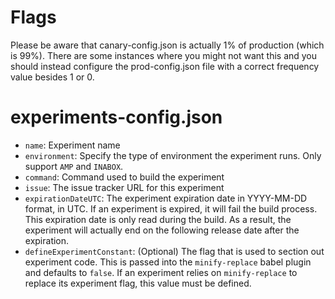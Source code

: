 # Flags

Please be aware that canary-config.json is actually 1% of production (which is
99%). There are some instances where you might not want this and you should
instead configure the prod-config.json file with a correct frequency value
besides 1 or 0.

# experiments-config.json

- `name`: Experiment name
- `environment`: Specify the type of environment the experiment runs. Only
  support `AMP` and `INABOX`.
- `command`: Command used to build the experiment
- `issue`: The issue tracker URL for this experiment
- `expirationDateUTC`: The experiment expiration date in YYYY-MM-DD format, in
  UTC. If an experiment is expired, it will fail the build process. This
  expiration date is only read during the build. As a result, the experiment
  will actually end on the following release date after the expiration.
- `defineExperimentConstant`: (Optional) The flag that is used to section out
  experiment code. This is passed into the `minify-replace` babel plugin and
  defaults to `false`. If an experiment relies on `minify-replace` to replace
  its experiment flag, this value must be defined.
